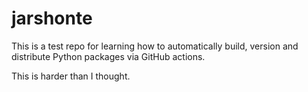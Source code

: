 # jarshonte

This is a test repo for learning how to automatically build, version and
distribute Python packages via GitHub actions.

This is harder than I thought.

